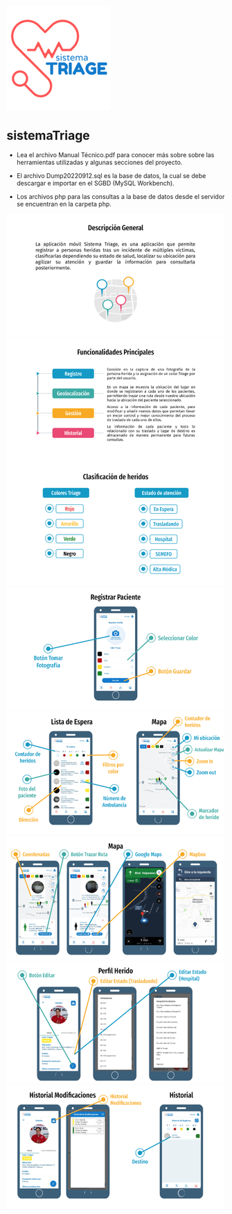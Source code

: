 ![](imagen/triage.jpg)
# sistemaTriage

- Lea el archivo Manual Técnico.pdf para conocer más sobre sobre las herramientas utilizadas y algunas secciones del proyecto.

- El archivo Dump20220912.sql es la base de datos, la cual se debe descargar e importar en el SGBD (MySQL Workbench).

- Los archivos php para las consultas a la base de datos desde el servidor se encuentran en la carpeta php.

![](imagen/triage1.png)
![](imagen/triage2.png)
![](imagen/triage3.png)
![](imagen/triage4.png)
![](imagen/triage5.png)
![](imagen/triage6.png)
![](imagen/triage7.png)
![](imagen/triage8.png)
